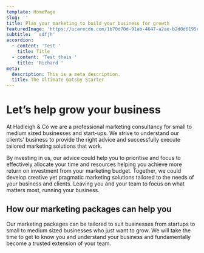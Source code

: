 ```yaml
---
template: HomePage
slug: ''
title: Plan your marketing to build your business for growth
featuredImage: 'https://ucarecdn.com/1b70d70d-91ab-4647-a2ae-b2d0d6195c39/'
subtitle: ' sdfjh'
accordion:
  - content: 'Test '
    title: Title
  - content: 'Test theis '
    title: 'Richard '
meta:
  description: This is a meta description.
  title: The Ultimate Gatsby Starter
---
```

# Let’s help grow your business

At Hadleigh & Co we are a professional marketing consultancy for small to medium sized businesses and start-ups. We strive to understand our clients’ business to provide the right advice and successfully execute tailored marketing solutions that work.

By investing in us, our advice could help you to prioritise and focus to effectively allocate your time and resources helping you achieve more return on investment from your marketing budget. Together, we could develop creative yet pragmatic marketing solutions tailored to the needs of your business and clients. Leaving you and your team to focus on what matters most, running your business.

## How our marketing packages can help you

Our marketing packages can be tailored to suit businesses from startups to small to medium sized businesses who just want to grow. We will take the time to get to know you and understand your business and fundamentally become a trusted extension of your team.
